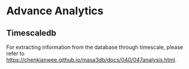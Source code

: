 # Advance Analytics

## Timescaledb
For extracting information from the database through timescale, please refer to <a href="https://chenkianwee.github.io/masa3db/docs/040/047analysis.html" target="_blank">https://chenkianwee.github.io/masa3db/docs/040/047analysis.html</a>.  
